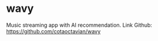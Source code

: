 # wavy
 Music streaming app with AI recommendation.
 Link Github: https://github.com/cotaoctavian/wavy
